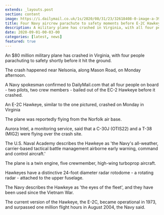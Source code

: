 ```yaml
---
extends: _layouts.post
section: content
image: https://i.dailymail.co.uk/1s/2020/08/31/23/32618408-0-image-a-39_1598914227318.jpg 
title: Four Navy aircrew parachute to safety moments before E-2C Hawkeye plane crashes in Virginia 
description: A military plane has crashed in Virginia, with all four people on board parachuting to safety shortly before it hit the ground. The E-2C Hawkeye was reportedly based in Norfolk, Virginia. 
date: 2020-09-01-00-03-00 
categories: [latest, news] 
featured: true 
--- 
```

An $80 million military plane has crashed in Virginia, with four people parachuting to safety shortly before it hit the ground.

The crash happened near Nelsonia, along Mason Road, on Monday afternoon. 

A Navy spokesman confirmed to DailyMail.com that all four people on board - two pilots, two crew members - bailed out of the EC-2 Hawkeye before it crashed. 

An E-2C Hawkeye, similar to the one pictured, crashed on Monday in Virginia

The plane was reportedly flying from the Norfolk air base. 

Aurora Intel, a monitoring service, said that a C-30J (OTIS22) and a T-38 (MIG2) were flying over the crash site. 

The U.S. Naval Academy describes the Hawkeye as 'the Navy's all-weather, carrier-based tactical battle management airborne early warning, command and control aircraft.' 

The plane is a twin engine, five crewmember, high-wing turboprop aircraft.

Hawkeyes have a distinctive 24-foot diameter radar rotodome - a rotating radar - attached to the upper fuselage. 

The Navy describes the Hawkeye as 'the eyes of the fleet', and they have been used since the Vietnam War. 

The current version of the Hawkeye, the E-2C, became operational in 1973, and surpassed one million flight hours in August 2004, the Navy said. 

